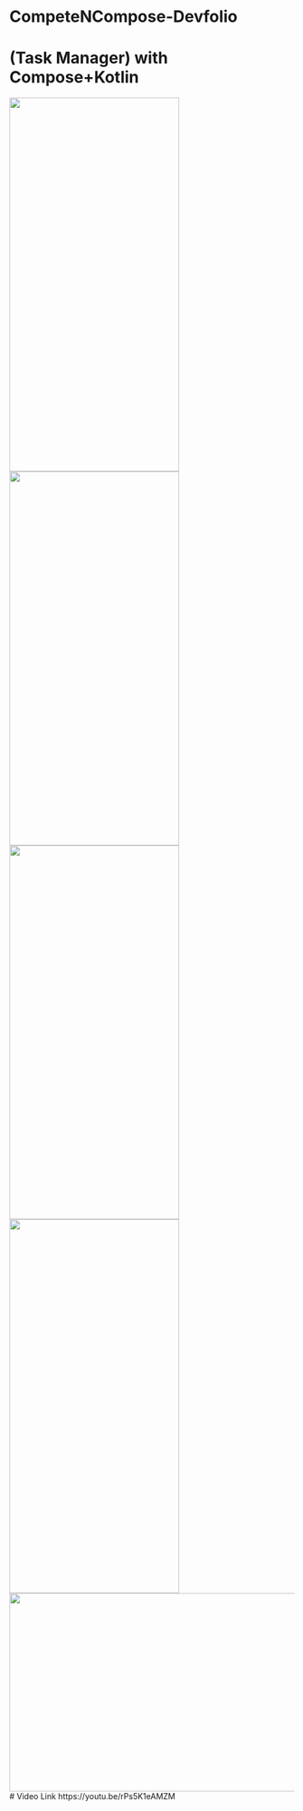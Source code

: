 # CompeteNCompose-Devfolio

# (Task Manager) with Compose+Kotlin
<img src="https://user-images.githubusercontent.com/81664507/196006462-bd6b47ca-6aa9-461c-bcbc-1b3bfa622b79.jpg" width=300 height=660/>
<img src="https://user-images.githubusercontent.com/81664507/196016552-d1bd5e73-2b10-4079-a8b8-6b1c570c6a88.jpg" width=300 height=660/>
<img src="https://user-images.githubusercontent.com/81664507/196016585-2b83aeb0-4a0b-4975-83b8-9025db75b6f1.jpg" width=300 height=660/>
<img src="https://user-images.githubusercontent.com/81664507/196006467-4d4e965a-2e82-4d0d-9c79-897afed8c392.jpg" width=300 height=660/>
<img src="https://user-images.githubusercontent.com/81664507/196006597-f636c540-3f32-4ae6-8814-71cebac2351c.png" width=660 height=350/>
# Video Link
https://youtu.be/rPs5K1eAMZM

